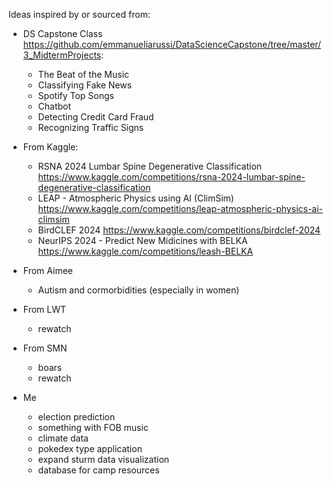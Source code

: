 Ideas inspired by or sourced from:

- DS Capstone Class https://github.com/emmanueliarussi/DataScienceCapstone/tree/master/3_MidtermProjects:
  - The Beat of the Music
  - Classifying Fake News
  - Spotify Top Songs
  - Chatbot
  - Detecting Credit Card Fraud
  - Recognizing Traffic Signs
 
- From Kaggle:
  - RSNA 2024 Lumbar Spine Degenerative Classification https://www.kaggle.com/competitions/rsna-2024-lumbar-spine-degenerative-classification
  - LEAP - Atmospheric Physics using AI (ClimSim) https://www.kaggle.com/competitions/leap-atmospheric-physics-ai-climsim
  - BirdCLEF 2024 https://www.kaggle.com/competitions/birdclef-2024
  - NeurIPS 2024 - Predict New Midicines with BELKA https://www.kaggle.com/competitions/leash-BELKA

- From Aimee
  - Autism and cormorbidities (especially in women)

- From LWT
  - rewatch
 
- From SMN
  - boars
  - rewatch
 
- Me
  - election prediction
  - something with FOB music
  - climate data
  - pokedex type application
  - expand sturm data visualization
  - database for camp resources
